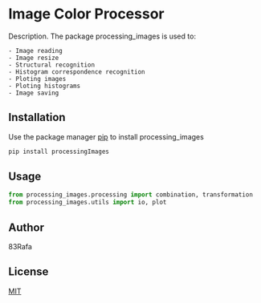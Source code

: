 # Image Color Processor

Description. 
The package processing_images is used to:

	- Image reading
	- Image resize
	- Structural recognition
	- Histogram correspondence recognition
	- Ploting images
	- Ploting histograms
	- Image saving


## Installation

Use the package manager [pip](https://pip.pypa.io/en/stable/) to install processing_images

```bash
pip install processingImages
```

## Usage

```python
from processing_images.processing import combination, transformation
from processing_images.utils import io, plot
```

## Author
83Rafa

## License
[MIT](https://choosealicense.com/licenses/mit/)